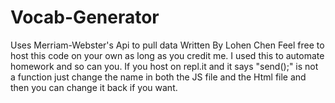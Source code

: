 # Vocab-Generator
Uses Merriam-Webster's Api to pull data 
Written By Lohen Chen
Feel free to host this code on your own as long as you credit me.
I used this to automate homework and so can you.
If you host on repl.it and it says "send();" is not a function just change the name in both the JS file and the Html file and then you can change it back if you want. 

